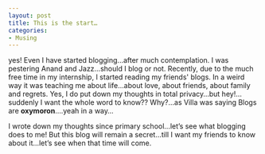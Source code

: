 ```yaml
---
layout: post
title: This is the start…
categories:
- Musing
---
```



yes! Even I have started blogging...after much contemplation. I was pestering Anand and Jazz…should I blog or not. Recently, due to the much free time in my internship, I started reading my friends' blogs. In a weird way it was teaching me about life…about love, about friends, about family and regrets. Yes, I do put down my thoughts in total privacy…but hey!…suddenly I want the whole word to know?? Why?…as Villa was saying Blogs are **oxymoron**….yeah in a way…

 I wrote down my thoughts since primary school…let’s see what blogging does to me! But this blog will remain a secret…till I want my friends to know about it…let’s see when that time will come.

